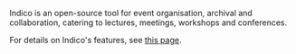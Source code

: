 Indico is an open-source tool for event organisation, archival and collaboration, catering to lectures, meetings, workshops and conferences.

For details on Indico's features, see [this page](https://getindico.io/features/).